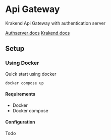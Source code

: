 # Api Gateway

Krakend Api Gateway with authentication server

[Authserver docs](/docs/authserver/authserver.md)
[Krakend docs](https://www.krakend.io/docs/overview/)

## Setup

### Using Docker

Quick start using docker

```
docker compose up
```

#### Requirements

- Docker
- Docker compose

#### Configuration

Todo